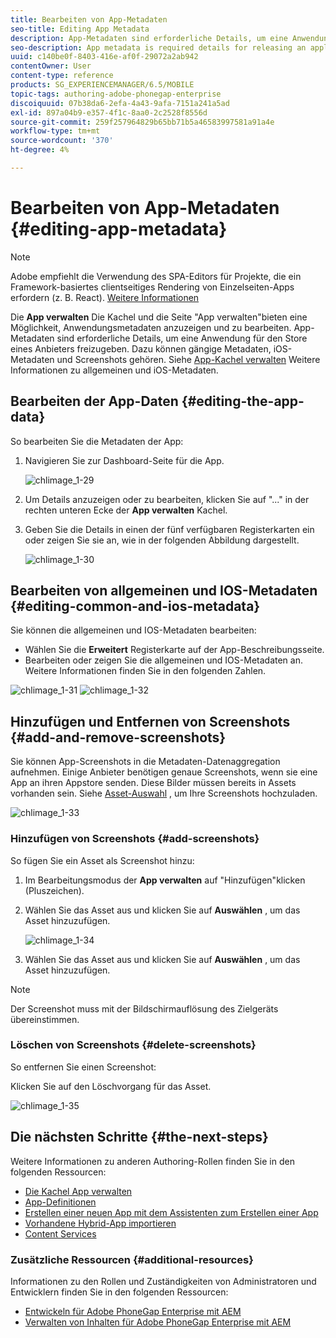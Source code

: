 ```yaml
---
title: Bearbeiten von App-Metadaten
seo-title: Editing App Metadata
description: App-Metadaten sind erforderliche Details, um eine Anwendung für den Store eines Anbieters freizugeben. Auf dieser Seite erfahren Sie mehr über das Bearbeiten von App-Daten.
seo-description: App metadata is required details for releasing an application to a vendor's store. Follow this page to learn about editing app data.
uuid: c140be0f-8403-416e-af0f-29072a2ab942
contentOwner: User
content-type: reference
products: SG_EXPERIENCEMANAGER/6.5/MOBILE
topic-tags: authoring-adobe-phonegap-enterprise
discoiquuid: 07b38da6-2efa-4a43-9afa-7151a241a5ad
exl-id: 897a04b9-e357-4f1c-8aa0-2c2528f8556d
source-git-commit: 259f257964829b65bb71b5a46583997581a91a4e
workflow-type: tm+mt
source-wordcount: '370'
ht-degree: 4%

---
```


# Bearbeiten von App-Metadaten {#editing-app-metadata}

>[!NOTE]
>
>Adobe empfiehlt die Verwendung des SPA-Editors für Projekte, die ein Framework-basiertes clientseitiges Rendering von Einzelseiten-Apps erfordern (z. B. React). [Weitere Informationen](/help/sites-developing/spa-overview.md)

Die **App verwalten** Die Kachel und die Seite &quot;App verwalten&quot;bieten eine Möglichkeit, Anwendungsmetadaten anzuzeigen und zu bearbeiten. App-Metadaten sind erforderliche Details, um eine Anwendung für den Store eines Anbieters freizugeben. Dazu können gängige Metadaten, iOS-Metadaten und Screenshots gehören. Siehe [App-Kachel verwalten](/help/mobile/phonegap-app-details-tile.md) Weitere Informationen zu allgemeinen und iOS-Metadaten.

## Bearbeiten der App-Daten {#editing-the-app-data}

So bearbeiten Sie die Metadaten der App:

1. Navigieren Sie zur Dashboard-Seite für die App.

   ![chlimage_1-29](assets/chlimage_1-29.png)

1. Um Details anzuzeigen oder zu bearbeiten, klicken Sie auf &quot;...&quot; in der rechten unteren Ecke der **App verwalten** Kachel.

1. Geben Sie die Details in einen der fünf verfügbaren Registerkarten ein oder zeigen Sie sie an, wie in der folgenden Abbildung dargestellt.

   ![chlimage_1-30](assets/chlimage_1-30.png)

## Bearbeiten von allgemeinen und IOS-Metadaten {#editing-common-and-ios-metadata}

Sie können die allgemeinen und IOS-Metadaten bearbeiten:

* Wählen Sie die **Erweitert** Registerkarte auf der App-Beschreibungsseite.
* Bearbeiten oder zeigen Sie die allgemeinen und IOS-Metadaten an. Weitere Informationen finden Sie in den folgenden Zahlen.

![chlimage_1-31](assets/chlimage_1-31.png) ![chlimage_1-32](assets/chlimage_1-32.png)

## Hinzufügen und Entfernen von Screenshots {#add-and-remove-screenshots}

Sie können App-Screenshots in die Metadaten-Datenaggregation aufnehmen. Einige Anbieter benötigen genaue Screenshots, wenn sie eine App an ihren Appstore senden. Diese Bilder müssen bereits in Assets vorhanden sein. Siehe [Asset-Auswahl](../assets/search-assets.md#assetpicker) , um Ihre Screenshots hochzuladen.

![chlimage_1-33](assets/chlimage_1-33.png)

### Hinzufügen von Screenshots {#add-screenshots}

So fügen Sie ein Asset als Screenshot hinzu:

1. Im Bearbeitungsmodus der **App verwalten** auf &quot;Hinzufügen&quot;klicken (Pluszeichen).
1. Wählen Sie das Asset aus und klicken Sie auf **Auswählen** , um das Asset hinzuzufügen.

   ![chlimage_1-34](assets/chlimage_1-34.png)

1. Wählen Sie das Asset aus und klicken Sie auf **Auswählen** , um das Asset hinzuzufügen.

>[!NOTE]
>
>Der Screenshot muss mit der Bildschirmauflösung des Zielgeräts übereinstimmen.

### Löschen von Screenshots {#delete-screenshots}

So entfernen Sie einen Screenshot:

Klicken Sie auf den Löschvorgang für das Asset.

![chlimage_1-35](assets/chlimage_1-35.png)

## Die nächsten Schritte {#the-next-steps}

Weitere Informationen zu anderen Authoring-Rollen finden Sie in den folgenden Ressourcen:

* [Die Kachel App verwalten](/help/mobile/phonegap-app-details-tile.md)
* [App-Definitionen](/help/mobile/phonegap-app-definitions.md)
* [Erstellen einer neuen App mit dem Assistenten zum Erstellen einer App](/help/mobile/phonegap-create-new-app.md)
* [Vorhandene Hybrid-App importieren](/help/mobile/phonegap-adding-content-to-imported-app.md)
* [Content Services](/help/mobile/develop-content-as-a-service.md)

### Zusätzliche Ressourcen {#additional-resources}

Informationen zu den Rollen und Zuständigkeiten von Administratoren und Entwicklern finden Sie in den folgenden Ressourcen:

* [Entwickeln für Adobe PhoneGap Enterprise mit AEM](/help/mobile/developing-in-phonegap.md)
* [Verwalten von Inhalten für Adobe PhoneGap Enterprise mit AEM](/help/mobile/administer-phonegap.md)
